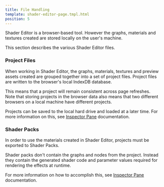 ```yaml
---
title: File Handling
template: shader-editor-page.tmpl.html
position: 5
---
```


Shader Editor is a browser-based tool. However the graphs, materials and textures created are stored locally on the user's machine.

This section describes the various Shader Editor files.

### Project Files

When working in Shader Editor, the graphs, materials, textures and preview assets created are grouped together into a set of project files. Project files are written to the browser's local IndexDB database.

This means that a project will remain consistent across page refreshes. Note that storing projects in the browser data also means that two different browsers on a local machine have different projects.

Projects can be saved to the local hard drive and loaded at a later time. For more information on this, see [Inspector Pane][1] documentation.

### Shader Packs

In order to use the materials created in Shader Editor, projects must be exported to Shader Packs.

Shader packs don't contain the graphs and nodes from the project. Instead they contain the generated shader code and parameter values required for rendering the effects at runtime.

For more information on how to accomplish this, see [Inspector Pane][1] documentation.

[1]: /shader-editor/window-layout/inspector-pane

